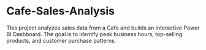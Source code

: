 # Cafe-Sales-Analysis
This project analyzes sales data from a Cafe and builds an interactive Power BI Dashboard.  The goal is to identify peak business hours, top-selling products, and customer purchase patterns.  
